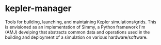 # kepler-manager
Tools for building, launching, and maintaining Kepler simulations/grids.  This is envisioned as an implementation of Simmy, a Python framework I'm (AMJ) develping that abstracts common data and operations used in the building and deployment of a simulation on various hardware/software.
